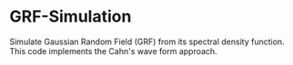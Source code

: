 # GRF-Simulation
Simulate Gaussian Random Field (GRF) from its spectral density function.
This code implements the Cahn's wave form approach.
